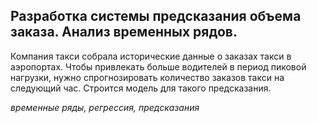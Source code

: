 ## Разработка системы предсказания объема заказа. Анализ временных рядов.

Компания такси собрала исторические данные о заказах такси в аэропортах. 
Чтобы привлекать больше водителей в период пиковой нагрузки, нужно спрогнозировать количество заказов такси на следующий час. 
Строится модель для такого предсказания.

*временные ряды, регрессия, предсказания*